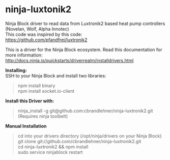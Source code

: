 # ninja-luxtonik2
Ninja Block driver to read data from Luxtronik2 based heat pump controllers (Novelan, Wolf, Alpha Innotec)<br />
This code was inspired by this code:<br />
https://github.com/pfandfrei/luxtronik2

This is a driver for the Ninja Block ecosystem. Read this documentation for more information:<br />
http://docs.ninja.is/quickstarts/driverrealm/installdrivers.html

<b>Installing:</b><br />
SSH to your Ninja Block and install two libraries:

<blockquote>
npm install binary<br />
npm install socket.io-client
</blockquote>

<b>Install this Driver with:</b><br />
<blockquote>
ninja_install -g git@github.com:cbrandlehner/ninja-luxtronik2.git (Requires ninja toolbelt)
</blockquote>
<b>Manual Installation</b><br />
<blockquote>
cd into your drivers directory (/opt/ninja/drivers on your Ninja Block)<br />
git clone git://github.com/cbrandlehner/ninja-luxtronik2.git<br />
cd ninja-luxtronik2 && npm install<br />
sudo service ninjablock restart<br />
</blockquote>

